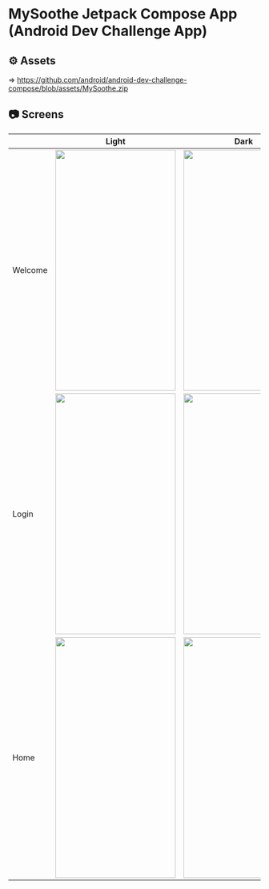 # MySoothe Jetpack Compose App (Android Dev Challenge App)



## ⚙ Assets 
  => https://github.com/android/android-dev-challenge-compose/blob/assets/MySoothe.zip

## 📷 Screens

|         | Light | Dark |
|---------|-------|------|
| Welcome | <img src="https://user-images.githubusercontent.com/73544434/193827720-f5c71424-cd52-49b5-a2d6-33d9b5144449.png" width="240" height="480" />      |   <img src="https://user-images.githubusercontent.com/73544434/193827736-a958fa90-175a-44e9-850f-6f55f12fc0b7.png" width="240" height="480" />   |
| Login   | <img src="https://user-images.githubusercontent.com/73544434/193827746-2f6f3049-6ef0-4167-95fc-f574df150495.png" width="240" height="480" />      |   <img src="https://user-images.githubusercontent.com/73544434/193827759-861da2ec-623f-4ad0-8d18-f4792549e890.png" width="240" height="480" />  |
| Home    | <img src="https://user-images.githubusercontent.com/73544434/193827764-8d292adf-0d7f-49e5-8380-893cefc6c556.png" width="240" height="480" />      |   <img src="https://user-images.githubusercontent.com/73544434/193827771-b8d1275e-4a5d-4a2b-b39b-650e0a470ae1.png" width="240" height="480" />   |
